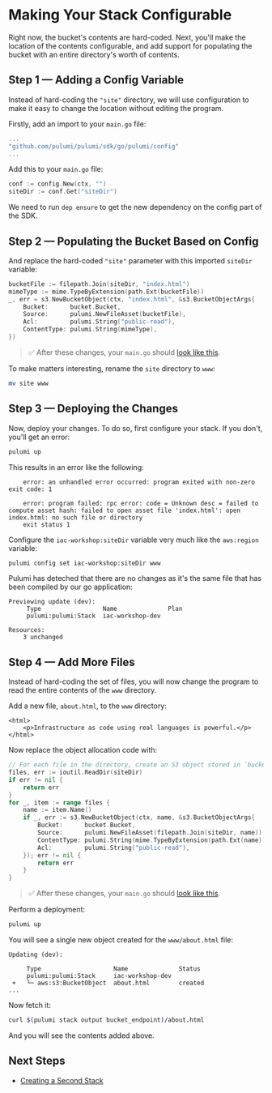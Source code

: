 # Making Your Stack Configurable

Right now, the bucket's contents are hard-coded. Next, you'll make the location of the contents configurable, and add 
support for populating the bucket with an entire directory's worth of contents.

## Step 1 &mdash; Adding a Config Variable

Instead of hard-coding the `"site"` directory, we will use configuration to make it easy to change the location without editing the program.

Firstly, add an import to your `main.go` file:

```go
...
"github.com/pulumi/pulumi/sdk/go/pulumi/config"
...
```

Add this to your `main.go` file:

```go
conf := config.New(ctx, "")
siteDir := conf.Get("siteDir")
```

We need to run `dep ensure` to get the new dependency on the config part of the SDK.

## Step 2 &mdash; Populating the Bucket Based on Config


And replace the hard-coded `"site"` parameter with this imported `siteDir` variable:

```go
bucketFile := filepath.Join(siteDir, "index.html")
mimeType := mime.TypeByExtension(path.Ext(bucketFile))
_, err = s3.NewBucketObject(ctx, "index.html", &s3.BucketObjectArgs{
    Bucket:      bucket.Bucket,
    Source:      pulumi.NewFileAsset(bucketFile),
    Acl:         pulumi.String("public-read"),
    ContentType: pulumi.String(mimeType),
})
```

> :white_check_mark: After these changes, your `main.go` should [look like this](./code/05-making-your-stack-configurable/step2.go).

To make matters interesting, rename the `site` directory to `www`:

```bash
mv site www
```

## Step 3 &mdash; Deploying the Changes

Now, deploy your changes. To do so, first configure your stack. If you don't, you'll get an error:

```bash
pulumi up
```

This results in an error like the following:

```
    error: an unhandled error occurred: program exited with non-zero exit code: 1

    error: program failed: rpc error: code = Unknown desc = failed to compute asset hash: failed to open asset file 'index.html': open index.html: no such file or directory
    exit status 1
```

Configure the `iac-workshop:siteDir` variable very much like the `aws:region` variable:

```bash
pulumi config set iac-workshop:siteDir www
```

Pulumi has deteched that there are no changes as it's the same file that has been compiled by our go application:

```
Previewing update (dev):
     Type                 Name              Plan
     pulumi:pulumi:Stack  iac-workshop-dev

Resources:
    3 unchanged
```

## Step 4 &mdash; Add More Files

Instead of hard-coding the set of files, you will now change the program to read the entire contents of the `www` directory. 

Add a new file, `about.html`, to the `www` directory:

```
<html>
    <p>Infrastructure as code using real languages is powerful.</p>
</html>
```

Now replace the object allocation code with:

```go
// For each file in the directory, create an S3 object stored in `bucket`
files, err := ioutil.ReadDir(siteDir)
if err != nil {
    return err
}
for _, item := range files {
    name := item.Name()
    if _, err := s3.NewBucketObject(ctx, name, &s3.BucketObjectArgs{
        Bucket:      bucket.Bucket,                                       // reference to the s3.Bucket object
        Source:      pulumi.NewFileAsset(filepath.Join(siteDir, name)),   // use FileAsset to point to a file
        ContentType: pulumi.String(mime.TypeByExtension(path.Ext(name))), // set the MIME type of the file
        Acl:         pulumi.String("public-read"),
    }); err != nil {
        return err
    }
}
```

> :white_check_mark: After these changes, your `main.go` should [look like this](./code/05-making-your-stack-configurable/step4.go).

Perform a deployment:

```bash
pulumi up
```

You will see a single new object created for the `www/about.html` file:

```
Updating (dev):

     Type                    Name              Status
     pulumi:pulumi:Stack     iac-workshop-dev
 +   └─ aws:s3:BucketObject  about.html        created
...
```

Now fetch it:

```bash
curl $(pulumi stack output bucket_endpoint)/about.html
```

And you will see the contents added above.

## Next Steps

* [Creating a Second Stack](./06-creating-a-second-stack.md)
